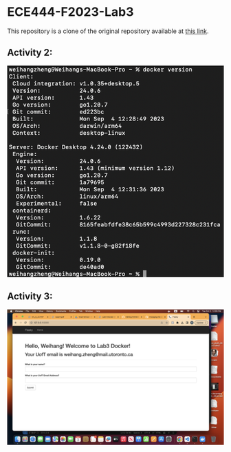 # ECE444-F2023-Lab3

This repository is a clone of the original repository available at [this link](https://github.com/miguelgrinberg/flasky).

## Activity 2:

![Alt text](image-7.png)

## Activity 3:

![Alt text](image-8.png)